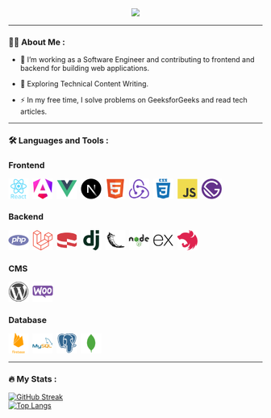<div align="center">
  <img src="https://i.gifer.com/QDyD.gif" />
</div>

---

### :woman_technologist: About Me :
- :telescope: I’m working as a Software Engineer and contributing to frontend and backend for building web applications.

- :seedling: Exploring Technical Content Writing.

- :zap: In my free time, I solve problems on GeeksforGeeks and read tech articles.
---

### :hammer_and_wrench: Languages and Tools :
<div>
  <h3>Frontend</h3>
  
  <img src="https://github.com/devicons/devicon/blob/master/icons/react/react-original-wordmark.svg" title="React" alt="React" width="40" height="40"/>&nbsp;
  <img src="https://github.com/devicons/devicon/blob/master/icons/angular/angular-original.svg" title="Angular" alt="Angular" width="40" height="40"/>&nbsp;
  <img src="https://github.com/devicons/devicon/blob/master/icons/vuejs/vuejs-original.svg" title="Vue" alt="Vue" width="40" height="40"/>&nbsp;
  <img src="https://github.com/devicons/devicon/blob/master/icons/nextjs/nextjs-original.svg" title="Angular" alt="Angular" width="40" height="40"/>&nbsp;
  <img src="https://github.com/devicons/devicon/blob/master/icons/html5/html5-original.svg" title="HTML5" alt="HTML" width="40" height="40"/>&nbsp;
  <img src="https://github.com/devicons/devicon/blob/master/icons/redux/redux-original.svg" title="Redux" alt="Redux " width="40" height="40"/>&nbsp;
  <img src="https://github.com/devicons/devicon/blob/master/icons/css3/css3-plain-wordmark.svg"  title="CSS3" alt="CSS" width="40" height="40"/>&nbsp;
   <img src="https://github.com/devicons/devicon/blob/master/icons/javascript/javascript-original.svg" title="JavaScript" alt="JavaScript" width="40" height="40"/>&nbsp;
   <img src="https://github.com/devicons/devicon/blob/master/icons/gatsby/gatsby-original.svg" title="Gatsby"  alt="Gatsby" width="40" height="40"/>&nbsp;
   <h3>Backend</h3>
  <img src="https://github.com/devicons/devicon/blob/master/icons/php/php-plain.svg" title="PHP" alt="PHP " width="40" height="40"/>&nbsp;
   <img src="https://github.com/devicons/devicon/blob/master/icons/laravel/laravel-original.svg" title="Laravel" alt="Laravel " width="40" height="40"/>&nbsp;
    <img src="https://github.com/devicons/devicon/blob/master/icons/cakephp/cakephp-plain.svg" title="CakePHP" alt="CakePHP " width="40" height="40"/>&nbsp;
     <img src="https://github.com/devicons/devicon/blob/master/icons/django/django-plain.svg" title="Django" alt="Django " width="40" height="40"/>&nbsp;
      <img src="https://github.com/devicons/devicon/blob/master/icons/flask/flask-original.svg" title="Flask" alt="Flask " width="40" height="40"/>&nbsp;
       <img src="https://github.com/devicons/devicon/blob/master/icons/nodejs/nodejs-original-wordmark.svg" title="NodeJS" alt="NodeJS" width="40" height="40"/>&nbsp;
       <img src="https://github.com/devicons/devicon/blob/master/icons/express/express-original.svg" title="ExpressJS" alt="ExpressJS" width="40" height="40"/>&nbsp;
       <img src="https://github.com/devicons/devicon/blob/master/icons/nestjs/nestjs-original.svg" title="NestJS" alt="NestJS" width="40" height="40"/>&nbsp;
 <h3>CMS</h3>
  <img src="https://github.com/devicons/devicon/blob/master/icons/wordpress/wordpress-plain.svg" title="WordPress" alt="WordPress" width="40" height="40"/>&nbsp;
   <img src="https://github.com/devicons/devicon/blob/master/icons/woocommerce/woocommerce-plain.svg" title="Woocommerce" alt="Woocommerce" width="40" height="40"/>&nbsp;

  <h3>Database</h3>
  <img src="https://github.com/devicons/devicon/blob/master/icons/firebase/firebase-plain-wordmark.svg" title="Firebase" alt="Firebase" width="40" height="40"/>&nbsp;
  <img src="https://github.com/devicons/devicon/blob/master/icons/mysql/mysql-original-wordmark.svg" title="MySQL"  alt="MySQL" width="40" height="40"/>&nbsp;
  <img src="https://github.com/devicons/devicon/blob/master/icons/postgresql/postgresql-plain.svg" title="PostgreSQL" alt="PostgreSQL" width="40" height="40"/>&nbsp;
  <img src="https://github.com/devicons/devicon/blob/master/icons/mongodb/mongodb-plain.svg" title="Mongo" alt="Mongo" width="40" height="40"/>&nbsp;
</div>

---

### :fire: My Stats :
[![GitHub Streak](http://github-readme-streak-stats.herokuapp.com?user=starwebsavvy&theme=dark&background=000000)](https://git.io/streak-stats)
<br>
[![Top Langs](https://github-readme-stats.vercel.app/api/top-langs/?username=starwebsavvy&layout=compact&theme=vision-friendly-dark)](https://github.com/anuraghazra/github-readme-stats)
